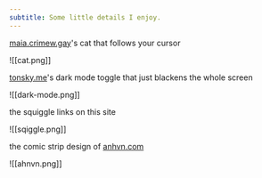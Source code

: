 ```yaml
---
subtitle: Some little details I enjoy.
---
```

[maia.crimew.gay](https://maia.crimew.gay/)'s cat that follows your cursor

![[cat.png]]


[tonsky.me](https://tonsky.me)'s dark mode toggle that just blackens the whole screen

![[dark-mode.png]]

the squiggle links on this site

![[sqiggle.png]]

the comic strip design of [anhvn.com](https://anhvn.com/)

![[ahnvn.png]]